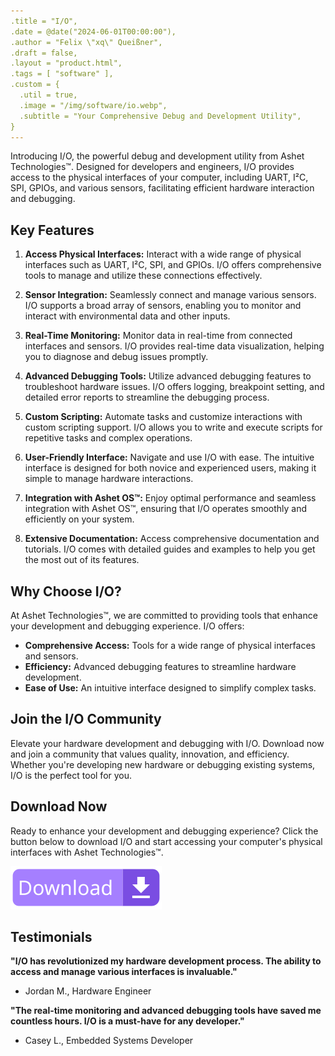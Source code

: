 ```yaml
---
.title = "I/O",
.date = @date("2024-06-01T00:00:00"),
.author = "Felix \"xq\" Queißner",
.draft = false,
.layout = "product.html",
.tags = [ "software" ],
.custom = {
  .util = true,
  .image = "/img/software/io.webp",
  .subtitle = "Your Comprehensive Debug and Development Utility",
}
---
```


Introducing I/O, the powerful debug and development utility from Ashet Technologies™. Designed for developers and engineers, I/O provides access to the physical interfaces of your computer, including UART, I²C, SPI, GPIOs, and various sensors, facilitating efficient hardware interaction and debugging.

## Key Features

1. **Access Physical Interfaces:**
Interact with a wide range of physical interfaces such as UART, I²C, SPI, and GPIOs. I/O offers comprehensive tools to manage and utilize these connections effectively.

2. **Sensor Integration:**
Seamlessly connect and manage various sensors. I/O supports a broad array of sensors, enabling you to monitor and interact with environmental data and other inputs.

3. **Real-Time Monitoring:**
Monitor data in real-time from connected interfaces and sensors. I/O provides real-time data visualization, helping you to diagnose and debug issues promptly.

4. **Advanced Debugging Tools:**
Utilize advanced debugging features to troubleshoot hardware issues. I/O offers logging, breakpoint setting, and detailed error reports to streamline the debugging process.

5. **Custom Scripting:**
Automate tasks and customize interactions with custom scripting support. I/O allows you to write and execute scripts for repetitive tasks and complex operations.

6. **User-Friendly Interface:**
Navigate and use I/O with ease. The intuitive interface is designed for both novice and experienced users, making it simple to manage hardware interactions.

7. **Integration with Ashet OS™:**
Enjoy optimal performance and seamless integration with Ashet OS™, ensuring that I/O operates smoothly and efficiently on your system.

8. **Extensive Documentation:**
Access comprehensive documentation and tutorials. I/O comes with detailed guides and examples to help you get the most out of its features.

## Why Choose I/O?

At Ashet Technologies™, we are committed to providing tools that enhance your development and debugging experience. I/O offers:

- **Comprehensive Access:** Tools for a wide range of physical interfaces and sensors.
- **Efficiency:** Advanced debugging features to streamline hardware development.
- **Ease of Use:** An intuitive interface designed to simplify complex tasks.

## Join the I/O Community

Elevate your hardware development and debugging with I/O. Download now and join a community that values quality, innovation, and efficiency. Whether you're developing new hardware or debugging existing systems, I/O is the perfect tool for you.

## Download Now

Ready to enhance your development and debugging experience? Click the button below to download I/O and start accessing your computer's physical interfaces with Ashet Technologies™.

[![Download I/O](download.svg)](javascript:install())

## Testimonials

**"I/O has revolutionized my hardware development process. The ability to access and manage various interfaces is invaluable."**
- Jordan M., Hardware Engineer

**"The real-time monitoring and advanced debugging tools have saved me countless hours. I/O is a must-have for any developer."**
- Casey L., Embedded Systems Developer

